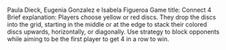 Paula Dieck, Eugenia Gonzalez e Isabela Figueroa
Game title: Connect 4
Brief explanation: Players choose yellow or red discs. They drop the discs into the grid, starting in the middle or at the edge to stack their colored discs upwards, horizontally, or diagonally. Use strategy to block opponents while aiming to be the first player to get 4 in a row to win.
